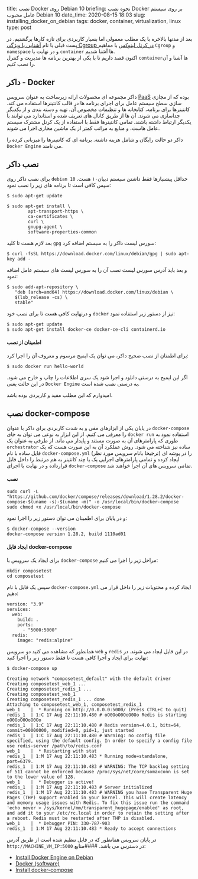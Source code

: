 title: نصب Docker روی Debian 10
briefing: نحوه نصب Docker بر روی سیستم عامل محبوب  Debian 10
date_time: 2020-08-15 18:03
slug: installing_docker_on_debian
tags: docker, container, virtualization, linux
type: post

بعد از مدتها بالاخره با یک مطلب معمولی اما بسیار کاربردی برای تازه کارها برگشتیم. در پست قبلی با نام
 [آشنایی با ویژگی Cgroup در کرنل لینوکس](http://shgn.ir/2019-07-08/Cgroup-linux-kernel.html)
  با مفاهیم `Cgroup` و `namespace` و در نهایت با `container` ها آشنا شدیم.  
اکنون قصد داریم تا با یکی از بهترین برنامه ها مدیریت و کنترل `container`ها آشنا و آن را نصب کنیم.

## داکر - Docker 

داکر مجموعه ای محصولات ارائه زیرساخت به عنوان سرویس [PaaS][pass] بوده که از مجازی سازی سطح سیستم عامل برای اجرای برنامه ها در قالب کانتینرها استفاده می کند. کانتینرها برای برنامه، کتابخانه ها و تنظیمات مخصوص آن، تهیه و دسته بندی و از یکدیگر جداسازی می شوند. آن ها از طریق کانال های تعریف شده و استاندارد می توانند با یکدیگر ارتباط داشته باشند. تمامی کانتینرها فقط با استفاده از یک کرنل مشترک سیستم عامل هاست، و منابع به مراتب کمتر از یک ماشین مجازی اجرا می شوند. 

داکر دو حالت رایگان و شامل هزینه داشته. برنامه ای که کانتینرها را میزبانی کرده را `Docker Engine` می نامند.  

## نصب داکر 

برای نصب داکر روی `debian 10` حداقل پیشنیازها فقط داشتن سیستم دبیان۱۰ هست. سپس کافی است تا برنامه های زیر را نصب نمود:

    $ sudo apt-get update
    
    $ sudo apt-get install \
            apt-transport-https \
            ca-certificates \
            curl \
            gnupg-agent \
            software-properties-common


بعد لازم هست تا کلید `gpg` سورس لیست داکر را به سیستم اضافه کرد:

    $ curl -fsSL https://download.docker.com/linux/debian/gpg | sudo apt-key add -
 
 و بعد باید آدرس سورس لیست نصب آن را به سورس لیست های سیستم عامل اضافه نمود:
 
    $ sudo add-apt-repository \
       "deb [arch=amd64] https://download.docker.com/linux/debian \
       $(lsb_release -cs) \
       stable"

و درنهایت کافی هست تا برای نصب خود `docker` نیز از دستور زیر استفاده نمود:

    $ sudo apt-get update
    $ sudo apt-get install docker-ce docker-ce-cli containerd.io

#### اطمینان از نصب

برای اطمنان از نصب صحیح داکر، می توان یک ایمیج مرسوم و معروف آن را اجرا کرد:

    $ sudo docker run hello-world
 
 اگر این ایمیج به درستی دانلود و اجرا شود یک سری اطلاعات را چاپ و خارج می شود. در این حالت یعنی `Docker Engine` به درستی نصب شده است.
 
 امیدوارم که این مطلب مفید و کاربردی بوده باشد.
 
## نصب docker-compose

در پایان یکی از ابزارهای مفی و به شدت کاربردی برای داکر با عنوان `docker-compose` را معرفی می کنیم. از این ابزار به نوعی می توان به جای `docker run` استفاده نمود به طوری که پارامترهای آن به صورت مستند و پایدار می ماند. از طرفی به عنوان یک `orchestrator` ساده نیز شناخته می شود. روش عملکرد آن به این صورت هست که یک فایل ساده با نام `docker-compose.yml` را در پوشه ای (ترجیحا بانام سرویس مورد نظر) ایجاد کرده و تمامی پارامترهای اجرایی یک یا چند کانتینر به هم مرتبط را داخل فایل قرارداده و در نهایت با اجرای `docker-compose` تمامی سرویس های آن اجرا خواهند شد.

#### نصب  

    sudo curl -L "https://github.com/docker/compose/releases/download/1.28.2/docker-compose-$(uname -s)-$(uname -m)" -o /usr/local/bin/docker-compose
    sudo chmod +x /usr/local/bin/docker-compose
    
 و در پایان برای اطمینان می توان دستور زیر را اجرا نمود:
 
    $ docker-compose --version
    docker-compose version 1.28.2, build 1110ad01
    
#### ایجاد فایل docker-compose

برای ایجاد یک سرویس با `docker-compose` مراحل زیر را اجرا می کنیم:

    mkdir composetest
    cd composetest
 
سپس یک فایل با نام `docker-compose.yml` ایجاد کرده و محتویات زیر را داخل قرار می دهیم:

    version: "3.9"
    services:
      web:
        build: .
        ports:
          - "5000:5000"
      redis:
        image: "redis:alpine"

همانطور که مشاهده می کنید دو سرویس `web` و `redis` در این فایل ایجاد می شوند. در نهایت برای ایجاد و اجرا کافی هست تا فقط دستور زیر را اجرا کنید:

    $ docker-compose up
    
    Creating network "composetest_default" with the default driver
    Creating composetest_web_1 ...
    Creating composetest_redis_1 ...
    Creating composetest_web_1
    Creating composetest_redis_1 ... done
    Attaching to composetest_web_1, composetest_redis_1
    web_1    |  * Running on http://0.0.0.0:5000/ (Press CTRL+C to quit)
    redis_1  | 1:C 17 Aug 22:11:10.480 # oO0OoO0OoO0Oo Redis is starting oO0OoO0OoO0Oo
    redis_1  | 1:C 17 Aug 22:11:10.480 # Redis version=4.0.1, bits=64, commit=00000000, modified=0, pid=1, just started
    redis_1  | 1:C 17 Aug 22:11:10.480 # Warning: no config file specified, using the default config. In order to specify a config file use redis-server /path/to/redis.conf
    web_1    |  * Restarting with stat
    redis_1  | 1:M 17 Aug 22:11:10.483 * Running mode=standalone, port=6379.
    redis_1  | 1:M 17 Aug 22:11:10.483 # WARNING: The TCP backlog setting of 511 cannot be enforced because /proc/sys/net/core/somaxconn is set to the lower value of 128.
    web_1    |  * Debugger is active!
    redis_1  | 1:M 17 Aug 22:11:10.483 # Server initialized
    redis_1  | 1:M 17 Aug 22:11:10.483 # WARNING you have Transparent Huge Pages (THP) support enabled in your kernel. This will create latency and memory usage issues with Redis. To fix this issue run the command 'echo never > /sys/kernel/mm/transparent_hugepage/enabled' as root, and add it to your /etc/rc.local in order to retain the setting after a reboot. Redis must be restarted after THP is disabled.
    web_1    |  * Debugger PIN: 330-787-903
    redis_1  | 1:M 17 Aug 22:11:10.483 * Ready to accept connections

در پایان سرویس همانطور که در فایل تنظیم شده است از طریق آدرس `http://MACHINE_VM_IP:5000` در دسترس می باشد.
####منابع:

 * [Install Docker Engine on Debian][install docker]
 * [Docker (software)][docker]
 * [Install docker-compose][docker-compose]

[pass]: https://en.wikipedia.org/wiki/Platform_as_a_service
[install docker]: https://docs.docker.com/engine/install/debian/#install-using-the-repository
[docker]:https://en.wikipedia.org/wiki/Docker_(software)
[docker-compose]: https://docs.docker.com/compose/install/  
